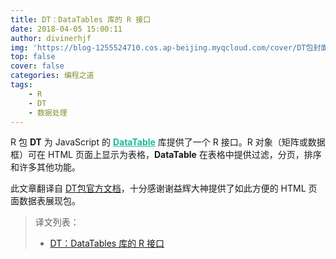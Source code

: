 ```yaml
---
title: DT：DataTables 库的 R 接口
date: 2018-04-05 15:00:11
author: divinerhjf
img: 'https://blog-1255524710.cos.ap-beijing.myqcloud.com/cover/DT包封面.PNG'
top: false
cover: false
categories: 编程之道
tags:
    - R
    - DT
    - 数据处理
---
```


R 包 **DT** 为 JavaScript 的 <a href="https://datatables.net/" target="_blank" style="font-weight: bold;color:#18bc9c;" >DataTable</a> 库提供了一个 R 接口。R 对象（矩阵或数据框）可在 HTML 页面上显示为表格，**DataTable** 在表格中提供过滤，分页，排序和许多其他功能。


此文章翻译自 [DT包官方文档](https://rstudio.github.io/DT)，十分感谢谢益辉大神提供了如此方便的 HTML 页面数据表展现包。

> 译文列表：
> * [DT：DataTables 库的 R 接口](https://blog-1255524710.cos.ap-beijing.myqcloud.com/html/DT.html)
